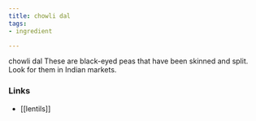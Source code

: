 ```yaml
---
title: chowli dal
tags:
- ingredient

---
```

chowli dal These are black-eyed peas that have been skinned and split. Look for them in Indian markets.

### Links

* [[lentils]]
